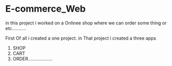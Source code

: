 # E-commerce_Web

in this project i worked on a Onlinee shop where we can order some thing or etc...........


First Of all i created a one project. in That project i created a three apps


1.  SHOP
2.  CART
3.  ORDER...................



